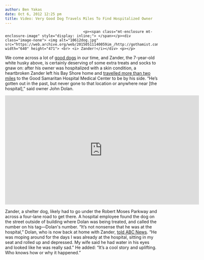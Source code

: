 ```yaml
---
author: Ben Yakas
date: Oct 6, 2012 12:25 pm
title: Video: Very Good Dog Travels Miles To Find Hospitalized Owner
---
```


	
										<p><span class="mt-enclosure mt-enclosure-image" style="display: inline;"> </span></p><div class="image-none"> <img alt="10612dog.jpg" src="https://web.archive.org/web/20150511140059im_/http://gothamist.com/attachments/byakas/10612dog.jpg" width="640" height="471"> <br> <i> Zander!</i></div> <p></p>

<p>We come across a lot of <a href="https://web.archive.org/web/20150511140059/http://gothamist.com/tags/dogs">good dogs</a> in our time, and Zander, the 7-year-old white husky above, is certainly deserving of some extra treats and socks to gnaw on: after his owner was hospitalized with a skin condition, a heartbroken Zander left his Bay Shore home and <a href="https://web.archive.org/web/20150511140059/http://www.myfoxny.com/story/19740226/dog-tracks-down-ailing-owner-at-hospital">travelled more than two miles</a> to the Good Samaritan Hospital Medical Center to be by his side.  &#x201C;He&#x2019;s gotten out in the past, but never gone to that location or anywhere near [the hospital],&#x201D; said owner John Dolan.</p>

<p><iframe width="640" height="360" src="https://web.archive.org/web/20150511140059if_/http://www.youtube.com/embed/yfEGfziwY4U" frameborder="0" allowfullscreen></iframe></p>

<p>Zander, a shelter dog, likely had to go under the Robert Moses Parkway and across a four-lane road to get there. A hospital employee found the dog on the street outside of building where Dolan was being treated, and called the number on his tag&#x2014;Dolan&apos;s number. &#x201C;It&#x2019;s not nonsense that he was at the hospital,&#x201D; Dolan, who is now back at home with Zander, <a href="https://web.archive.org/web/20150511140059/http://abcnews.go.com/blogs/headlines/2012/10/loyal-dog-leaves-new-york-home-seeks-out-sick-owner-in-hospital/">told ABC News</a>.  &#x201C;He was moping around for the days I was already at the hospital, sitting in my seat and rolled up and depressed.  My wife said he had water in his eyes and looked like he was really sad.&#x201D; He added: &#x201C;It&#x2019;s a cool story and uplifting. Who knows how or why it happened.&#x201D;</p>					
										
									
				